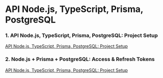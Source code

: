 # API Node.js, TypeScript, Prisma, PostgreSQL

### 1. API Node.js, TypeScript, Prisma, PostgreSQL: Project Setup

[API Node.js, TypeScript, Prisma, PostgreSQL: Project Setup](https://codevoweb.com/api-node-typescript-prisma-postgresql-project-setup)

### 2. Node.js + Prisma + PostgreSQL: Access & Refresh Tokens

[API Node.js, TypeScript, Prisma, PostgreSQL: Project Setup](https://codevoweb.com/node-prisma-postgresql-access-refresh-tokens)
